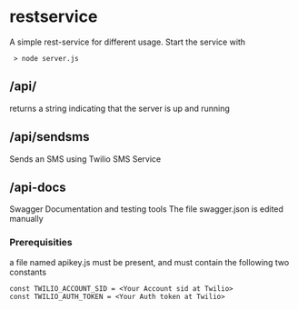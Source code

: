 # restservice
A simple rest-service for different usage.
Start the service with
````
 > node server.js
````

## /api/
returns a string indicating that the server is up and running
## /api/sendsms
Sends an SMS using Twilio SMS Service
## /api-docs
Swagger Documentation and testing tools
The file swagger.json is edited manually

### Prerequisities
a file named apikey.js must be present, and must contain the following two constants
````
const TWILIO_ACCOUNT_SID = <Your Account sid at Twilio>
const TWILIO_AUTH_TOKEN = <Your Auth token at Twilio>
````


